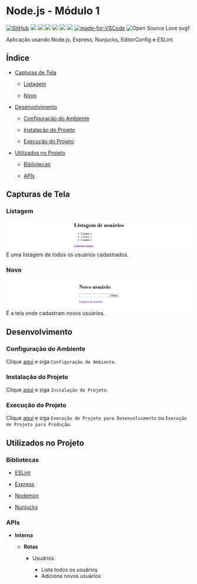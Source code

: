 # Node.js - Módulo 1

[![GitHub](https://img.shields.io/github/license/mashape/apistatus.svg)](https://github.com/osvaldokalvaitir/nodejs-modulo1/blob/master/LICENSE)
![](https://img.shields.io/github/package-json/v/osvaldokalvaitir/nodejs-modulo1.svg)
![](https://img.shields.io/github/last-commit/osvaldokalvaitir/nodejs-modulo1.svg?color=red)
![](https://img.shields.io/github/languages/top/osvaldokalvaitir/nodejs-modulo1.svg?color=yellow)
![](https://img.shields.io/github/languages/count/osvaldokalvaitir/nodejs-modulo1.svg?color=lightgrey)
![](https://img.shields.io/github/languages/code-size/osvaldokalvaitir/nodejs-modulo1.svg)
![](https://img.shields.io/github/repo-size/osvaldokalvaitir/nodejs-modulo1.svg?color=blueviolet)
[![made-for-VSCode](https://img.shields.io/badge/Made%20for-VSCode-1f425f.svg)](https://code.visualstudio.com/)
![Open Source Love svg1](https://badges.frapsoft.com/os/v1/open-source.svg?v=103)

Aplicação usando Node.js, Express, Nunjucks, EditorConfig e ESLint.

## Índice

- [Capturas de Tela](#capturas-de-tela)

  - [Listagem](#listagem)

  - [Novo](#novo)

- [Desenvolvimento](#desenvolvimento)

  - [Configuração do Ambiente](#configuração-do-ambiente)

  - [Instalação do Projeto](#instalação-do-projeto)

  - [Execução do Projeto](#execução-do-projeto)

- [Utilizados no Projeto](#utilizados-no-projeto)

  - [Bibliotecas](#bibliotecas)

  - [APIs](#apis)

## Capturas de Tela

### Listagem

![List](/.github/assets/list.png)
É uma listagem de todos os usuários cadastrados.

### Novo

![New](/.github/assets/new.png)
É a tela onde cadastram novos usuários.

## Desenvolvimento

### Configuração do Ambiente

Clique [aqui](https://github.com/osvaldokalvaitir/projects-settings/blob/master/README.md) e siga `Configuração de Ambiente`.

### Instalação do Projeto

Clique [aqui](https://github.com/osvaldokalvaitir/projects-settings/blob/master/nodejs/nodejs.md) e siga `Instalação de Projeto`.

### Execução do Projeto

Clique [aqui](https://github.com/osvaldokalvaitir/projects-settings/blob/master/nodejs/nodejs.md) e siga `Execução de Projeto para Desenvolvimento` ou `Execução de Projeto para Produção`.

## Utilizados no Projeto

### Bibliotecas

- [ESLint](https://github.com/osvaldokalvaitir/projects-settings/blob/master/nodejs/libs/eslint.md)

- [Express](https://github.com/osvaldokalvaitir/projects-settings/blob/master/nodejs/libs/express.md)

- [Nodemon](https://github.com/osvaldokalvaitir/projects-settings/blob/master/nodejs/libs/nodemon.md)

- [Nunjucks](https://github.com/osvaldokalvaitir/projects-settings/blob/master/nodejs/libs/nunjucks.md)

### APIs

- **Interna**

  - **Rotas**

    - Usuários

      - Lista todos os usuários
      - Adiciona novos usuários

